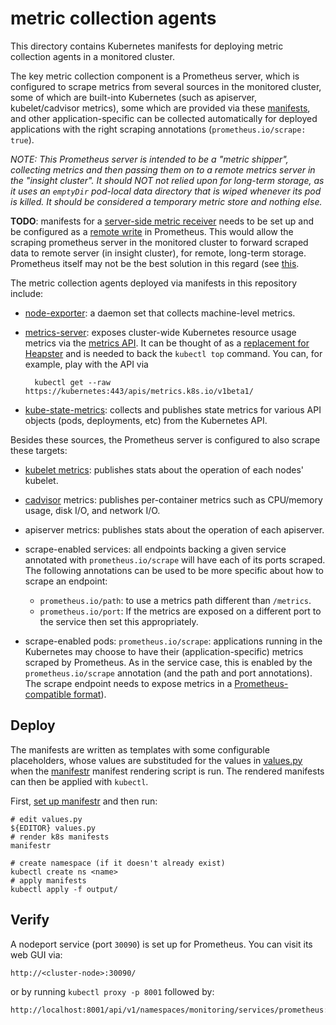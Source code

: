 # metric collection agents
This directory contains Kubernetes manifests for deploying metric collection
agents in a monitored cluster.

The key metric collection component is a Prometheus server, which is configured
to scrape metrics from several sources in the monitored cluster, some of which
are built-into Kubernetes (such as apiserver, kubelet/cadvisor metrics), some
which are provided via these [manifests](templates), and other
application-specific can be collected automatically for deployed applications
with the right scraping annotations (`prometheus.io/scrape: true`).

*NOTE: This Prometheus server is intended to be a "metric shipper", collecting
metrics and then passing them on to a remote metrics server in the "insight
cluster". It should NOT not relied upon for long-term storage, as it uses an
`emptyDir` pod-local data directory that is wiped whenever its pod is killed.
It should be considered a temporary metric store and nothing else.*

**TODO**: manifests for a [server-side metric receiver](../../servers/metrics) needs
to be set up and be configured as a [remote
write](https://prometheus.io/docs/prometheus/latest/configuration/configuration/#%3Cremote_write%3E)
in Prometheus. This would allow the scraping prometheus server in the monitored
cluster to forward scraped data to remote server (in insight cluster), for
remote, long-term storage. Prometheus itself may not be the best solution in
this regard (see
[this](https://prometheus.io/docs/prometheus/latest/storage/#remote-storage-integrations).


The metric collection agents deployed via manifests in this repository include:

- [node-exporter](https://github.com/prometheus/node_exporter): a daemon set
  that collects machine-level metrics.
- [metrics-server](https://github.com/kubernetes-incubator/metrics-server):
  exposes cluster-wide Kubernetes resource usage metrics via the
  [metrics API](https://kubernetes.io/docs/tasks/debug-application-cluster/core-metrics-pipeline/). It
  can be thought of as a [replacement for
  Heapster](https://coreos.com/blog/autoscaling-with-prometheus-and-kubernetes-metrics-apis)
  and is needed to back the `kubectl top` command. You can, for example, play
  with the API via 

        kubectl get --raw https://kubernetes:443/apis/metrics.k8s.io/v1beta1/
- [kube-state-metrics](https://github.com/kubernetes/kube-state-metrics):
  collects and publishes state metrics for various API objects (pods,
  deployments, etc) from the Kubernetes API.


Besides these sources, the Prometheus server is configured to also scrape these
targets:

- [kubelet metrics](https://godoc.org/k8s.io/kubernetes/pkg/kubelet/metrics):
  publishes stats about the operation of each nodes' kubelet.
- [cadvisor](https://github.com/google/cadvisor) metrics: publishes per-container
  metrics such as CPU/memory usage, disk I/O, and network I/O.
- apiserver metrics: publishes stats about the operation of each apiserver.
- scrape-enabled services: all endpoints backing a given service annotated with
  `prometheus.io/scrape` will have each of its ports scraped. The following
  annotations can be used to be more specific about how to scrape an endpoint:

    - `prometheus.io/path`: to use a metrics path different than `/metrics`.
    - `prometheus.io/port`: If the metrics are exposed on a different port to the
       service then set this appropriately.

- scrape-enabled pods: `prometheus.io/scrape`: applications running in the
  Kubernetes may choose to have their (application-specific) metrics scraped by
  Prometheus. As in the service case, this is enabled by the
  `prometheus.io/scrape` annotation (and the path and port annotations). The
  scrape endpoint needs to expose metrics in a [Prometheus-compatible
  format](https://prometheus.io/docs/instrumenting/writing_exporters/)).






## Deploy
The manifests are written as templates with some configurable placeholders,
whose values are substituded for the values in [values.py](values.py) when
the [manifestr](../../../manifestr) manifest rendering script is run. The
rendered manifests can then be applied with `kubectl`.

First, [set up manifestr](../../../manifestr/README.md) and then run:

    # edit values.py
    ${EDITOR} values.py
    # render k8s manifests
    manifestr

	# create namespace (if it doesn't already exist)
	kubectl create ns <name>
    # apply manifests
    kubectl apply -f output/


## Verify
A nodeport service (port `30090`) is set up for Prometheus. You can visit its
web GUI via:

    http://<cluster-node>:30090/
	
or by running `kubectl proxy -p 8001` followed by:

    http://localhost:8001/api/v1/namespaces/monitoring/services/prometheus:9090/proxy/targets
